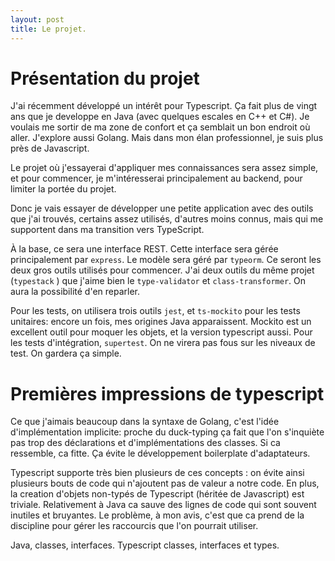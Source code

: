 ```yaml
---
layout: post
title: Le projet.
---
```


# Présentation du projet

J'ai récemment développé un intérêt pour Typescript. Ça fait plus de vingt ans que je 
developpe en Java (avec quelques escales en C++ et C#). Je voulais me sortir de ma zone de confort et 
ça semblait un bon endroit où aller. J'explore aussi Golang. Mais dans mon élan professionnel, je suis 
plus près de Javascript.

Le projet où j'essayerai d'appliquer mes connaissances sera assez simple, et pour commencer, je 
m'intéresserai principalement au backend, pour limiter la portée du projet.

Donc je vais essayer de développer une petite application avec des outils que j'ai trouvés, certains 
assez utilisés, d'autres moins connus, mais qui me supportent dans ma transition vers TypeScript.

À la base, ce sera une interface REST. Cette interface sera gérée principalement par `express`. Le modèle sera 
géré par `typeorm`. Ce seront les deux gros outils utilisés pour commencer. J'ai deux outils du même projet (`typestack`
) que j'aime bien le `type-validator` et `class-transformer`. On aura la possibilité d'en reparler.

Pour les tests, on utilisera trois outils `jest`, et `ts-mockito` pour les tests unitaires: encore un fois, mes
origines Java apparaissent. Mockito est un excellent outil pour moquer les objets, et la version typescript aussi. Pour 
les tests d'intégration, `supertest`. On ne virera pas fous sur les niveaux de test. On gardera ça simple.

# Premières impressions de typescript

Ce que j'aimais beaucoup dans la syntaxe de Golang, c'est l'idée d'implémentation implicite: proche du duck-typing ça
fait que l'on s'inquiète pas trop des déclarations et d'implémentations des classes. Si ca ressemble, ca fitte. Ça
évite le développement boilerplate d'adaptateurs. 

Typescript supporte très bien plusieurs de ces concepts : on évite ainsi plusieurs bouts de code qui n'ajoutent pas de
valeur a notre code. En plus, la creation d'objets non-typés de Typescript (héritée de Javascript) est triviale. 
Relativement à Java ca sauve des lignes de code qui sont souvent inutiles et bruyantes. Le problème, à mon avis, 
c'est que ca prend de la discipline pour gérer les raccourcis que l'on pourrait utiliser.  

Java, classes, interfaces.  Typescript classes, interfaces et types.



